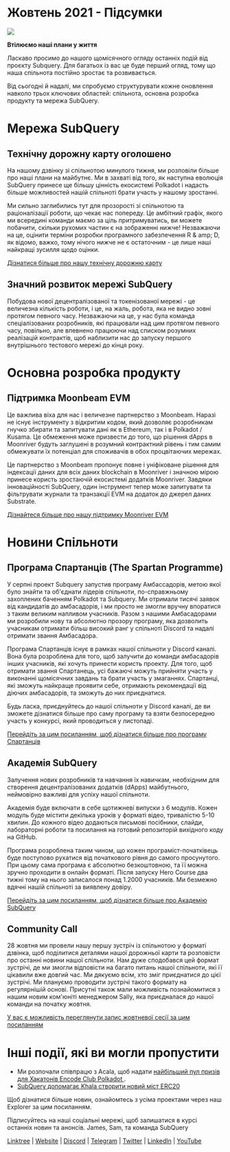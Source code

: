 # Жовтень 2021 - Підсумки

![](https://miro.medium.com/max/1400/1*Yf3LOc6onAZ-XRQLPyxAmQ.png)

**Втілюємо наші плани у життя**

Ласкаво просимо до нашого щомісячного огляду останніх подій від проєкту Subquery. Для багатьох із вас це буде перший огляд, тому що наша спільнота постійно зростає та розвивається.

Від сьогодні й надалі, ми спробуємо структурувати кожне оновлення навколо трьох ключових областей: спільнота, основна розробка продукту та мережа SubQuery.

# Мережа SubQuery

## Технічну дорожну карту оголошено

На нашому дзвінку зі спільнотою минулого тижня, ми розповіли більше про наші плани на майбутнє. Ми в захваті від того, як наступна еволюція SubQuery принесе ще більшу цінність екосистемі Polkadot і надасть більше можливостей нашій спільноті брати участь у нашому зростанні.

Ми сильно заглибились тут для прозорості зі спільнотою та раціоналізації роботи, що чекає нас попереду. Це амбітний графік, якого ми всередині команди маємо за ціль притримуватись, ви можете побачити, скільки рухомих частин є на зображенні нижче! Незважаючи на це, оцінити терміни розробки програмного забезпечення R & amp; D, як відомо, важко, тому нічого нижче не є остаточним - це лише наші найкращі зусилля щодо оцінки.

[Дізнатися більше про нашу технічну дорожню карту](https://subquery.medium.com/subquery-releases-technical-roadmap-2a3a383c49b)

## Значний розвиток мережі SubQuery

Побудова нової децентралізованої та токенізованої мережі - це величезна кількість роботи, і це, на жаль, робота, яка не видно зовні протягом певного часу. Незважаючи на це, у нас була команда спеціалізованих розробників, які працювали над цим протягом певного часу, повільно, але впевнено працюючи над списком розумних реалізацій контрактів, щоб наблизити нас до запуску першого внутрішнього тестового мережі до кінця року.

# Основна розробка продукту

## Підтримка Moonbeam EVM

Це важлива віха для нас і величезне партнерство з Moonbeam. Наразі не існує інструменту з відкритим кодом, який дозволяє розробникам гнучко збирати та запитувати дані як в Ethereum, так і в Polkadot / Kusama. Це обмеження може призвести до того, що рішення dApps в Moonriver будуть заглушені в розумний контрактний рівень і тим самим обмежувати їх потенціал для споживачів в обох процвітаючих мережах.

Це партнерство з Moonbeam пропонує повне і уніфіковане рішення для індексації даних для всіх даних blockchain в Moonriver і значною мірою принесе користь зростаючій екосистемі додатків Moonriver. Завдяки інноваційності SubQuery, один інструмент тепер може запитувати та фільтрувати журнали та транзакції EVM на додаток до джерел даних Substrate.

[Дізнайтеся більше про нашу підтримку Moonriver EVM](https://subquery.medium.com/subquery-adds-ethereum-virtual-machine-evm-functionality-in-integration-with-moonbeam-and-ddbcdf0fd8ff)

# Новини Спільноти

## Програма Спартанців (The Spartan Programme)

У серпні проект Subquery запустив програму Амбассадорiв, метою якої було знайти та об'єднати лідерів спільноти, по-справжньому захоплених баченням Polkadot та Subquery. Ми отримали тисячі заявок від кандидатів до амбасадорів, і ми просто не змогли вручну впоратися з таким великим напливом учасників. Разом з нашими Амбасадорами ми розробили нову та абсолютно прозору програму, яка дозволить учасникам отримати більш високий ранг у спільноті Discord та надалі отримати звання Амбасадора.

Програма Спартанцiв існує в рамках нашої спільноти у Discord каналі. Вона була розроблена для того, щоб залучити до команди амбасадорів інших учасників, які хочуть принести користь проекту. Для того, щоб отримати звання Спартанець, усі бажаючі можуть прийняти участь у виконаннi щомісячних завдань та брати участь у змаганнях. Спартанці, які зможуть найкраще проявити себе, отримають рекомендації від дiючих амбасадорів, та зможуть до них приєднатися.

Будь ласка, приєднуйтесь до нашої спільноти у Discord каналі, де ви зможете дізнатися більше про саму програму та взяти безпосередню участь у конкурсі, який проводиться у листопаді.

[Перейдіть за цим посиланням, щоб дізнатися більше про програму Спартанцiв](https://subquery.medium.com/subquerys-new-spartan-programme-cf6c13653c6f)

## Академія SubQuery

Залучення нових розробників та навчання їх навичкам, необхідним для створення децентралізованих додаткiв (dApps) майбутнього, неймовірно важливі для успіху нашої спільноти.

Академія буде включати в себе щотижневі випуски з 6 модулів. Кожен модуль буде містити декілька уроків у форматі відео, тривалістю 5-10 хвилин. До кожного відео додаються письмові посібники, слайди, лабораторні роботи та посилання на готовий репозиторій вихідного коду на GitHub.

Програма розроблена таким чином, що кожен програміст-початківець буде поступово рухатися від початкового рівня до самого просунутого. При цьому сама програма є абсолютно безкоштовною, та її можна зручно проходити в онлайн форматi. Після запуску Hero Course два тижні тому на нього записалося понад 1.2000 учасників. Ми безмежно вдячні нашій спільноті за виявлену довіру.

[Перейдіть за цим посиланням, щоб дізнатися бiльше про Академію SubQuery](https://subquery.medium.com/subquery-launches-the-subquery-academy-9505dc66a01)

## Community Call

28 жовтня ми провели нашу першу зустріч із спільнотою у форматі дзвінка, щоб поділитися деталями нашої дорожньої карти та розповісти про останні новини нашої спільноти. Нам дуже сподобався цей формат зустрічі, де ми змогли відповісти на багато питань нашої спільноти, які її цікавили вже довгий час. Ми дякуємо всім, хто зміг приєднатися до цієї зустрічі. Ми плануємо проводити зустрічі такого формату на регулярнішій основі. Присутні також мали можливість познайомитися з нашим новим ком'юніті менеджером Sally, яка приєдналася до нашої команди на початку жовтня.

[У вас є можливість переглянути запис жовтневої сесії за цим посиланням](https://www.crowdcast.io/e/subquery-sessions-october)

# Інші події, які ви могли пропустити

-   Ми розпочали співпрацю з Acala, щоб надати [ найбільший пул призів для Хакатонів Encode Club Polkadot ](https://medium.com/encode-club/polkadot-hack-challenges-7cfeba1a4c0e).
-   [SubQuery допомагає Khala створити новий міст ERC20](https://subquery.medium.com/subquery-helps-khala-build-their-new-erc20-chain-bridge-c3aa0e1e6a89)

Щоб дізнатися більше новин, ознайомтесь з усіма проектами через наш Explorer за цим посиланням.

Підписуйтесь на наші соціальні мережі, щоб залишатися в курсі останніх новин та анонсів. James, Sam, та команда SubQuery

[Linktree](https://linktr.ee/subquerynetwork)  |  [Website](https://subquery.network/)  |  [Discord](https://discord.com/invite/78zg8aBSMG)  |  [Telegram](https://t.me/subquerynetwork)  |  [Twitter](https://twitter.com/subquerynetwork)  |  [LinkedIn](https://www.linkedin.com/company/subquery)  |  [YouTube](https://www.youtube.com/channel/UCi1a6NUUjegcLHDFLr7CqLw)

